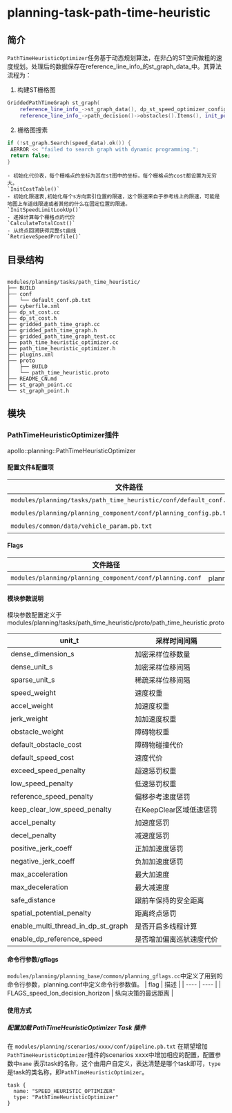 planning-task-path-time-heuristic
============

## 简介

`PathTimeHeuristicOptimizer`任务基于动态规划算法，在非凸的ST空间做粗的速度规划。处理后的数据保存在reference_line_info_的st_graph_data_中。其算法流程为：

1. 构建ST栅格图
  ```c++
  GriddedPathTimeGraph st_graph(
      reference_line_info_->st_graph_data(), dp_st_speed_optimizer_config,
      reference_line_info_->path_decision()->obstacles().Items(), init_point_);
  ```
  2. 栅格图搜素
   ```c++
   if (!st_graph.Search(speed_data).ok()) {
    AERROR << "failed to search graph with dynamic programming.";
    return false;
  }
   ```
    - 初始化代价表，每个栅格点的坐标为其在st图中的坐标，每个栅格点的cost都设置为无穷大。
    `InitCostTable()`
    - 初始化限速表,初始化每个s方向索引位置的限速，这个限速来自于参考线上的限速，可能是地图上车道线限速或者其他的什么在固定位置的限速。
    `InitSpeedLimitLookUp()`
    - 递推计算每个栅格点的代价
    `CalculateTotalCost()`
    - 从终点回溯获得完整st曲线
    `RetrieveSpeedProfile()`
  
## 目录结构

```shell

modules/planning/tasks/path_time_heuristic/
├── BUILD
├── conf
│   └── default_conf.pb.txt
├── cyberfile.xml
├── dp_st_cost.cc
├── dp_st_cost.h
├── gridded_path_time_graph.cc
├── gridded_path_time_graph.h
├── gridded_path_time_graph_test.cc
├── path_time_heuristic_optimizer.cc
├── path_time_heuristic_optimizer.h
├── plugins.xml
├── proto
│   ├── BUILD
│   └── path_time_heuristic.proto
├── README_CN.md
├── st_graph_point.cc
└── st_graph_point.h

```

## 模块

### PathTimeHeuristicOptimizer插件

apollo::planning::PathTimeHeuristicOptimizer

#### 配置文件&配置项
| 文件路径 | 类型/结构 | <div style="width: 300pt">说明</div> |
| ---- | ---- | ---- |
| `modules/planning/tasks/path_time_heuristic/conf/default_conf.pb.txt` | apollo::planning::SpeedHeuristicOptimizerConfig | PathTimeHeuristicOptimizer的默认配置文件 |
| `modules/planning/planning_component/conf/planning_config.pb.txt`                 | `apollo::planning::PlanningConfig`              | planning组件的配置文件               |
|`modules/common/data/vehicle_param.pb.txt`|`apollo::common::VehicleConfig`|车辆底盘配置文件|

#### Flags

| 文件路径                                            |  <div style="width: 300pt">说明</div> |
| --------------------------------------------------- |  ------------------------------------ |
| `modules/planning/planning_component/conf/planning.conf` |  planning模块的flag配置文件           |

#### 模块参数说明

模块参数配置定义于modules/planning/tasks/path_time_heuristic/proto/path_time_heuristic.proto
   
  | unit_t | 采样时间间隔     |
  | ------------------------------- | ---------------------- |
  | dense_dimension_s  | 加密采样位移数量    |
  | dense_unit_s  | 加密采样位移间隔    |
  | sparse_unit_s  | 稀疏采样位移间隔    |
  | speed_weight  | 速度权重    |
  | accel_weight  | 加速度权重    |
  | jerk_weight  | 加加速度权重    |
  | obstacle_weight  | 障碍物权重    |
  | default_obstacle_cost | 障碍物碰撞代价      |
  | default_speed_cost |  速度代价     |
  | exceed_speed_penalty | 超速惩罚权重      |
  | low_speed_penalty | 低速惩罚权重      |
  | reference_speed_penalty | 偏移参考速度惩罚      |
  | keep_clear_low_speed_penalty | 在KeepClear区域低速惩罚      |
  | accel_penalty | 加速度惩罚  |
  | decel_penalty | 减速度惩罚      |
  | positive_jerk_coeff | 正加加速度惩罚      |
  | negative_jerk_coeff | 负加加速度惩罚      |
  | max_acceleration | 最大加速度      |
  | max_deceleration | 最大减速度      |
  | safe_distance | 跟前车保持的安全距离      |
  | spatial_potential_penalty | 距离终点惩罚      |
  | enable_multi_thread_in_dp_st_graph | 是否开启多线程计算      |
  | enable_dp_reference_speed | 是否增加偏离巡航速度代价     |

#### 命令行参数/gflags
`modules/planning/planning_base/common/planning_gflags.cc`中定义了用到的命令行参数，planning.conf中定义命令行参数值。
| flag | 描述 |
  |  ---- | ---- |
|  FLAGS_speed_lon_decision_horizon | 纵向决策的最远距离 |

#### 使用方式
##### 配置加载 PathTimeHeuristicOptimizer Task 插件
在 `modules/planning/scenarios/xxxx/conf/pipeline.pb.txt` 在期望增加`PathTimeHeuristicOptimizer`插件的scenarios xxxx中增加相应的配置，配置参数中`name` 表示task的名称，这个由用户自定义，表达清楚是哪个task即可，`type` 是task的类名称，即`PathTimeHeuristicOptimizer`。
```
task {
  name: "SPEED_HEURISTIC_OPTIMIZER"
  type: "PathTimeHeuristicOptimizer"
}
```
